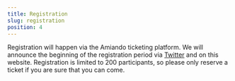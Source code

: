 ```yaml
---
title: Registration
slug: registration
position: 4
---
```


Registration will happen via the Amiando ticketing platform. We will
announce the beginning of the registration period via
[Twitter](http://twitter.com/railscamp_hh) and on this website.
Registration is limited to 200 participants, so please only reserve a
ticket if you are sure that you can come.

